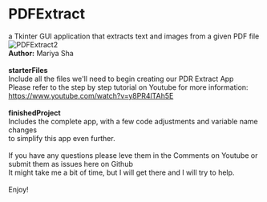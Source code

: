 # PDFExtract
a Tkinter GUI application that extracts text and images from a given PDF file 
<br>
![PDFExtract2](https://user-images.githubusercontent.com/32107652/107868025-5bf46f00-6e35-11eb-83b8-1db3432ea67f.png)
<br>
<b>Author:</b> Mariya Sha
<br>
<br>
<b>starterFiles</b>
<br>
Include all the files we'll need to begin creating our PDR Extract App
<br>
Please refer to the step by step tutorial on Youtube for more information:
<br>
https://www.youtube.com/watch?v=y8PR4lTAh5E
<br>
<br>
<b>finishedProject</b>
<br>
Includes the complete app, with a few code adjustments and variable name changes
<br>
to simplify this app even further.
<br>
<br>
If you have any questions please leve them in the Comments on Youtube or submit them as issues here on Github
<br>
It might take me a bit of time, but I will get there and I will try to help.
<br>
<br>
Enjoy!
